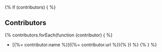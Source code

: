 {% if (contributors) { %}
## Contributors
{% contributors.forEach(function (contributor) { %}
* [{%= contributor.name %}]({%= contributor.url %}){% }) %}
{% } %}
